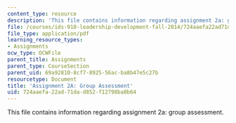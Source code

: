 ```yaml
---
content_type: resource
description: 'This file contains information regarding assignment 2a: group assessment.'
file: /courses/ids-910-leadership-development-fall-2014/724aaefa22ad71dad852f12798ba0b64_MITESD_801F14_Assign2A.pdf
file_type: application/pdf
learning_resource_types:
- Assignments
ocw_type: OCWFile
parent_title: Assignments
parent_type: CourseSection
parent_uid: 69a92810-8cf7-8925-56ac-ba8b47e5c27b
resourcetype: Document
title: 'Assignment 2A: Group Assessment'
uid: 724aaefa-22ad-71da-d852-f12798ba0b64
---
```

This file contains information regarding assignment 2a: group assessment.

